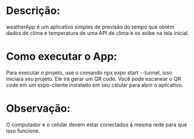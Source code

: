 # Descrição:
weatherApp é um aplicativo simples de previsão do tempo que obtém dados de clima e temperatura 
de uma API de clima e os exibe na tela inicial.

# Como executar o App:
Para executar o projeto, use o comando npx expo start --tunnel, isso iniciará seu projeto. Ele irá gerar 
um QR code. Você pode escanear o QR code em um expo-cliente instalado em seu celular para abrir o aplicativo.

# Observação: 
O computador e o celular devem estar conectados à mesma rede para que isso funcione.
